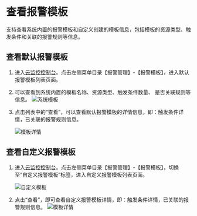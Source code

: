 # 查看报警模板

支持查看系统内置的报警模板和自定义创建的模板信息，包括模板的资源类型、触发条件和关联的报警规则等信息。

## 查看默认报警模板

1. 进入[云监控控制台](https://cms-console.jdcloud.com/overview)。点击左侧菜单目录【报警管理】-【报警模板】，进入默认报警模板列表页面。

2.  可以查看到系统内置的模板名称、资源类型、触发条件数量、 是否关联规则等信息。 
   ![系统模板](../../../../../../image/Cloud-Monitor/9-mb-xt.png)  

3. 点击列表中的“查看”，可以查看默认报警模板的详情信息，即：触发条件详情，已关联的报警规则信息。  

   ![模板详情](../../../../../../image/Cloud-Monitor/9-mb-xq.png)

## 查看自定义报警模板

1. 进入[云监控控制台](https://cms-console.jdcloud.com/overview)。点击左侧菜单目录【报警管理】-【报警模板】，切换至“自定义报警模板”标签，进入自定义报警模板列表页面。  

   ![自定义模板](../../../../../../image/Cloud-Monitor/9-mb-zdy-0.png)  

2. 点击“查看”，即可查看自定义报警模板详情，即：触发条件详情，已关联的报警规则信息。 
   ![模板详情](../../../../../../image/Cloud-Monitor/9-mb-zdy-xq.png)

